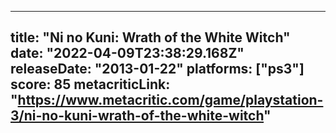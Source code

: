 
---
title: "Ni no Kuni: Wrath of the White Witch"
date: "2022-04-09T23:38:29.168Z"
releaseDate: "2013-01-22"
platforms: ["ps3"]
score: 85
metacriticLink: "https://www.metacritic.com/game/playstation-3/ni-no-kuni-wrath-of-the-white-witch"
---
